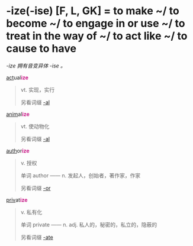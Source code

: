 # -ize(-ise) [F, L, GK] = to make ~/ to become ~/ to engage in or use ~/ to treat in the way of ~/ to act like ~/ to cause to have

*-ize 拥有音变异体 -ise 。*

[act](_act_.md)ual<b style="color: #C71585;">ize</b>
> vt. 实现，实行
>
> 另看词缀 [-al](-al.md)

[anim](_anim_.md)al<b style="color: #C71585;">ize</b>
> vt. 使动物化
>
> 另看词缀 [-al](-al.md)

[auth](_aug_.md)or<b style="color: #C71585;">ize</b>
> v. 授权
>
> 单词 author —— n. 发起人，创始者，著作家，作家
>
> 另看词缀 [-or](-or.md)

[priv](_priv_.md)at<b style="color: #C71585;">ize</b>
> v. 私有化
>
> 单词 private —— n. adj. 私人的，秘密的，私立的，隐蔽的
>
> 另看词缀 [-ate](-ate.md)